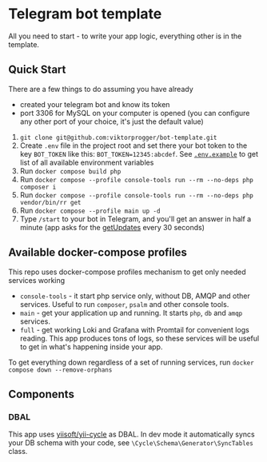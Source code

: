 # Telegram bot template

All you need to start - to write your app logic, everything other is in the template.

## Quick Start

There are a few things to do assuming you have already
- created your telegram bot and know its token
- port 3306 for MySQL on your computer is opened (you can configure any other port of your choice, it's just the default value)

1. `git clone git@github.com:viktorprogger/bot-template.git`
2. Create `.env` file in the project root and set there your bot token to the key `BOT_TOKEN` like this: `BOT_TOKEN=12345:abcdef`. 
   See [`.env.example`](.env.example) to get list of all available environment variables
3. Run `docker compose build php`
4. Run `docker compose --profile console-tools run --rm --no-deps php composer i`
5. Run `docker compose --profile console-tools run --rm --no-deps php vendor/bin/rr get`
6. Run `docker compose --profile main up -d`
7. Type `/start` to your bot in Telegram, and you'll get an answer in half a minute (app asks for the [getUpdates](https://core.telegram.org/bots/api#getupdates) every 30 seconds)

## Available docker-compose profiles
This repo uses docker-compose profiles mechanism to get only needed services working

- `console-tools` - it start php service only, without DB, AMQP and other services. Useful to run `composer`, `psalm` and other console tools.
- `main` - get your application up and running. It starts `php`, `db` and `amqp` services.
- `full` - get working Loki and Grafana with Promtail for convenient logs reading. This app produces tons of logs, so these services will be useful to get in what's happening inside your app.

To get everything down regardless of a set of running services, run `docker compose down --remove-orphans`

## Components
### DBAL
This app uses [yiisoft/yii-cycle](https://github.com/yiisoft/yii-cycle) as DBAL. 
In dev mode it automatically syncs your DB schema with your code, see `\Cycle\Schema\Generator\SyncTables` class.
